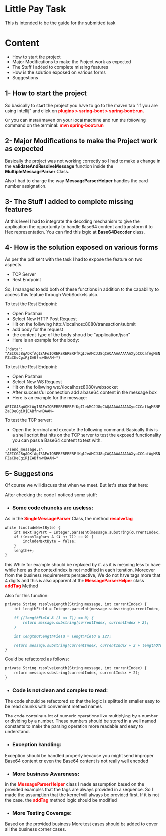 
# Little Pay Task

This is intended to be the guide for the submitted task

# Content

* How to start the project
* Major Modifications to make the Project work as expected
* The Stuff I added to complete missing features
* How is the solution exposed on various forms
* Suggestions

## 1- How to start the project

So basically to start the project you have to go to the maven tab "if you are using intellij" and click on <span style="color: red; font-weight: bold;">plugins > spring-boot > spring-boot:run<span>.

Or you can install maven on your local machine and run the following command on the terminal: <span style="color: red; font-weight: bold;">mvn spring-boot:run</span>


## 2- Major Modifications to make the Project work as expected

Basically the project was not working correctly so I had to make a change in the **validateAndResolveMessage** function inside the **MultipleMessageParser** Class.

Also I had to change the way **MessageParserHelper** handles the card number assignation.

## 3- The Stuff I added to complete missing features

At this level I had to integrate the decoding mechanism to give the application the opportunity to handle Base64 content
and transform it to Hex representation. You can find this logic at **Base64Decoder** class.

## 4- How is the solution exposed on various forms

As per the pdf sent with the task I had to expose the feature on two aspects.

- TCP Server
- Rest Endpoint

So, I managed to add both of these functions in addition to the capability to access this feature through WebSockets also.

To test the Rest Endpoint:

- Open Postman
- Select New HTTP Post Request
- Hit on the following http://localhost:8080/transaction/submit
- add body for the request
- the content-type of the body should be "application/json"
- Here is an example for the body:

`{"data": "AEICGJ8qAQKfAgIBAFoIQRERERERERFfKgIJeAMCJJ8qCAQAAAAAAAAAXyoCCCafAgMSNFZaCDeCgiRjEABfnwMBAAM="}`

To test the Rest Endpoint:

- Open Postman
- Select New WS Request
- Hit on the following ws://localhost:8080/websocket
- After successful connection add a base64 content in the message box
- Here is an example for the message:

`AEICGJ8qAQKfAgIBAFoIQRERERERERFfKgIJeAMCJJ8qCAQAAAAAAAAAXyoCCCafAgMSNFZaCDeCgiRjEABfnwMBAAM=`

To test the TCP server:

- Open the terminal and execute the following command. Basically this is a shell script that hits on the TCP server to test the exposed functionality you can pass a Base64 content to test with.

`./send_message.sh "AEICGJ8qAQKfAgIBAFoIQRERERERERFfKgIJeAMCJJ8qCAQAAAAAAAAAXyoCCCafAgMSNFZaCDeCgiRjEABfnwMBAAM="`

## 5- Suggestions

Of course we will discuss that when we meet. But let's state that here:

After checking the code I noticed some stuff:

+ ### **Some code chuncks are useless:**

As in the <span style="color: red; font-weight: bold;">SingleMessageParser</span> Class, the method <span style="color: red; font-weight: bold;">resolveTag</span>
```markdown
while (includeNextByte) {
    int nextTagPart = Integer.parseInt(message.substring(currentIndex, currentIndex + 2), 16);
    if ((nextTagPart & (1 << 7)) == 0) {
        includeNextByte = false;
    }
    length++;
}
```

this While for example should be replaced by if. as it is meaning less to have while here as the contextIndex is not modified in each iteration. 
Moreover from the business requirements perspective, We do not have tags more that 4 digits and this is also apparent at the <span style="color: red; font-weight: bold;">MessageParserHelper</span> class <span style="color: red; font-weight: bold;">addTag</span> Method

Also for this function:

```markdown
private String resolveLength(String message, int currentIndex) {
    int lengthField = Integer.parseInt(message.substring(currentIndex, currentIndex + 2), 16);

    if ((lengthField & (1 << 7)) == 0) {
        return message.substring(currentIndex, currentIndex + 2);
    }

    int lengthOfLengthField = lengthField & 127;

    return message.substring(currentIndex, currentIndex + 2 + lengthOfLengthField * 2);
}
```

Could be refactored as follows:
```markdown
private String resolveLength(String message, int currentIndex) {
    return message.substring(currentIndex, currentIndex + 2);
}
```

+ ### **Code is not clean and complex to read:**

The code should be refactored so that the logic is splitted in smaller easy to be read chunks with convenient method names

The code contains a lot of numeric operations like multiplying by a number or dividing by a number. These numbers should be stored
in a well named constants to make the parsing operation more readable and easy to understand.

+ ### **Exception handling:**

Exception should be handled properly because you might send improper Base64 content or even the Base64 content is not really well encoded

+ ### **More business Awareness:**

in the <span style="color: red; font-weight: bold;">MessageParserHelper</span> class I made assumption based on the provided examples that the tags are always provided in a sequence. So I made the assumption that the kernel will always be provided first. 
If it is not the case. the <span style="color: red; font-weight: bold;">addTag</span> method logic should be modified

+ ### **More Testing Coverage:**
Based on the provided business More test cases should be added to cover all the business corner cases.